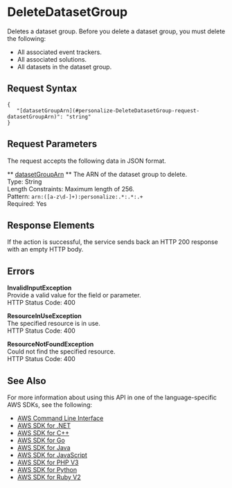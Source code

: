 # DeleteDatasetGroup<a name="API_DeleteDatasetGroup"></a>

Deletes a dataset group\. Before you delete a dataset group, you must delete the following:
+ All associated event trackers\.
+ All associated solutions\.
+ All datasets in the dataset group\.

## Request Syntax<a name="API_DeleteDatasetGroup_RequestSyntax"></a>

```
{
   "[datasetGroupArn](#personalize-DeleteDatasetGroup-request-datasetGroupArn)": "string"
}
```

## Request Parameters<a name="API_DeleteDatasetGroup_RequestParameters"></a>

The request accepts the following data in JSON format\.

 ** [datasetGroupArn](#API_DeleteDatasetGroup_RequestSyntax) **   <a name="personalize-DeleteDatasetGroup-request-datasetGroupArn"></a>
The ARN of the dataset group to delete\.  
Type: String  
Length Constraints: Maximum length of 256\.  
Pattern: `arn:([a-z\d-]+):personalize:.*:.*:.+`   
Required: Yes

## Response Elements<a name="API_DeleteDatasetGroup_ResponseElements"></a>

If the action is successful, the service sends back an HTTP 200 response with an empty HTTP body\.

## Errors<a name="API_DeleteDatasetGroup_Errors"></a>

 **InvalidInputException**   
Provide a valid value for the field or parameter\.  
HTTP Status Code: 400

 **ResourceInUseException**   
The specified resource is in use\.  
HTTP Status Code: 400

 **ResourceNotFoundException**   
Could not find the specified resource\.  
HTTP Status Code: 400

## See Also<a name="API_DeleteDatasetGroup_SeeAlso"></a>

For more information about using this API in one of the language\-specific AWS SDKs, see the following:
+  [AWS Command Line Interface](https://docs.aws.amazon.com/goto/aws-cli/personalize-2018-05-22/DeleteDatasetGroup) 
+  [AWS SDK for \.NET](https://docs.aws.amazon.com/goto/DotNetSDKV3/personalize-2018-05-22/DeleteDatasetGroup) 
+  [AWS SDK for C\+\+](https://docs.aws.amazon.com/goto/SdkForCpp/personalize-2018-05-22/DeleteDatasetGroup) 
+  [AWS SDK for Go](https://docs.aws.amazon.com/goto/SdkForGoV1/personalize-2018-05-22/DeleteDatasetGroup) 
+  [AWS SDK for Java](https://docs.aws.amazon.com/goto/SdkForJava/personalize-2018-05-22/DeleteDatasetGroup) 
+  [AWS SDK for JavaScript](https://docs.aws.amazon.com/goto/AWSJavaScriptSDK/personalize-2018-05-22/DeleteDatasetGroup) 
+  [AWS SDK for PHP V3](https://docs.aws.amazon.com/goto/SdkForPHPV3/personalize-2018-05-22/DeleteDatasetGroup) 
+  [AWS SDK for Python](https://docs.aws.amazon.com/goto/boto3/personalize-2018-05-22/DeleteDatasetGroup) 
+  [AWS SDK for Ruby V2](https://docs.aws.amazon.com/goto/SdkForRubyV2/personalize-2018-05-22/DeleteDatasetGroup) 